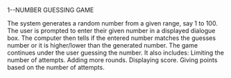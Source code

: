 1--NUMBER GUESSING GAME

The system generates a random number from a given range, say 1 to 100. 
The user is prompted to enter their given number in a displayed dialogue box.
The computer then tells if the entered number matches the guesses number or it is higher/lower than the generated number. 
The game continues under the user guessing the number.
It also includes: Limiting the number of attempts.
Adding more rounds. Displaying score. 
Giving points based on the number of attempts.
